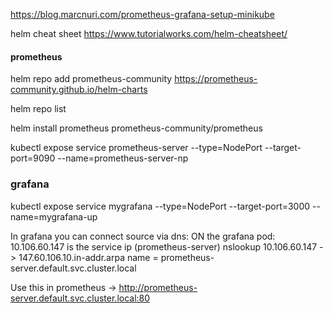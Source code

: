 https://blog.marcnuri.com/prometheus-grafana-setup-minikube

helm cheat sheet https://www.tutorialworks.com/helm-cheatsheet/
#### prometheus ####

helm repo add prometheus-community https://prometheus-community.github.io/helm-charts

helm repo list 

helm install prometheus prometheus-community/prometheus

kubectl expose service prometheus-server --type=NodePort --target-port=9090 --name=prometheus-server-np

### grafana ####

kubectl expose service mygrafana --type=NodePort --target-port=3000 --name=mygrafana-up

In grafana you can connect source via dns:
ON the grafana pod:
10.106.60.147 is the service ip (prometheus-server)
nslookup 10.106.60.147 -> 147.60.106.10.in-addr.arpa	name = prometheus-server.default.svc.cluster.local

Use this in prometheus ->
http://prometheus-server.default.svc.cluster.local:80